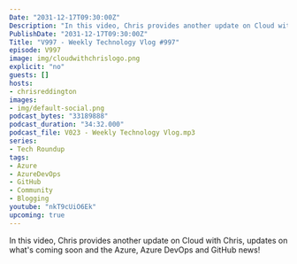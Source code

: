 ```yaml
---
Date: "2031-12-17T09:30:00Z"
Description: "In this video, Chris provides another update on Cloud with Chris, updates on what's coming soon and the Azure, Azure DevOps and GitHub news!"
PublishDate: "2031-12-17T09:30:00Z"
Title: "V997 - Weekly Technology Vlog #997"
episode: V997
image: img/cloudwithchrislogo.png
explicit: "no"
guests: []
hosts:
- chrisreddington
images:
- img/default-social.png
podcast_bytes: "33189888"
podcast_duration: "34:32.000"
podcast_file: V023 - Weekly Technology Vlog.mp3
series:
- Tech Roundup
tags:
- Azure
- AzureDevOps
- GitHub
- Community
- Blogging
youtube: "nkT9cUiO6Ek"
upcoming: true
---
```

In this video, Chris provides another update on Cloud with Chris, updates on what's coming soon and the Azure, Azure DevOps and GitHub news!